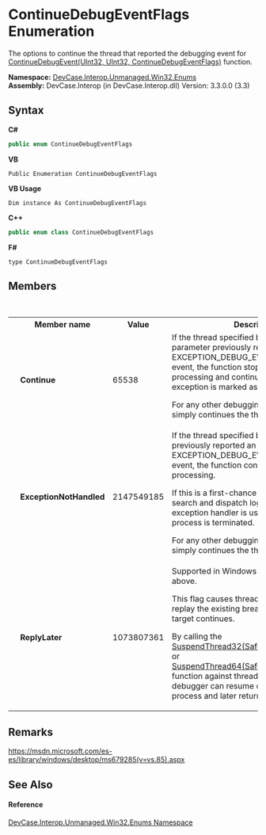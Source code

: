 # ContinueDebugEventFlags Enumeration
 

The options to continue the thread that reported the debugging event for <a href="M_DevCase_Interop_Unmanaged_Win32_NativeMethods_ContinueDebugEvent">ContinueDebugEvent(UInt32, UInt32, ContinueDebugEventFlags)</a> function.

**Namespace:**&nbsp;<a href="N_DevCase_Interop_Unmanaged_Win32_Enums">DevCase.Interop.Unmanaged.Win32.Enums</a><br />**Assembly:**&nbsp;DevCase.Interop (in DevCase.Interop.dll) Version: 3.3.0.0 (3.3)

## Syntax

**C#**<br />
``` C#
public enum ContinueDebugEventFlags
```

**VB**<br />
``` VB
Public Enumeration ContinueDebugEventFlags
```

**VB Usage**<br />
``` VB Usage
Dim instance As ContinueDebugEventFlags
```

**C++**<br />
``` C++
public enum class ContinueDebugEventFlags
```

**F#**<br />
``` F#
type ContinueDebugEventFlags
```


## Members
&nbsp;<table><tr><th></th><th>Member name</th><th>Value</th><th>Description</th></tr><tr><td /><td target="F:DevCase.Interop.Unmanaged.Win32.Enums.ContinueDebugEventFlags.Continue">**Continue**</td><td>65538</td><td>If the thread specified by the threadId parameter previously reported an EXCEPTION_DEBUG_EVENT debugging event, the function stops all exception processing and continues the thread and the exception is marked as handled. 

 For any other debugging event, this flag simply continues the thread.</td></tr><tr><td /><td target="F:DevCase.Interop.Unmanaged.Win32.Enums.ContinueDebugEventFlags.ExceptionNotHandled">**ExceptionNotHandled**</td><td>2147549185</td><td>If the thread specified by threadId parameter previously reported an EXCEPTION_DEBUG_EVENT debugging event, the function continues exception processing. 

 If this is a first-chance exception event, the search and dispatch logic of the structured exception handler is used; otherwise, the process is terminated. 

 For any other debugging event, this flag simply continues the thread.</td></tr><tr><td /><td target="F:DevCase.Interop.Unmanaged.Win32.Enums.ContinueDebugEventFlags.ReplyLater">**ReplyLater**</td><td>1073807361</td><td>Supported in Windows 10, version 1507 or above. 

 This flag causes threadId parameter to replay the existing breaking event after the target continues. 

 By calling the <a href="M_DevCase_Interop_Unmanaged_Win32_NativeMethods_SuspendThread32">SuspendThread32(SafeAccessTokenHandle)</a> or <a href="M_DevCase_Interop_Unmanaged_Win32_NativeMethods_SuspendThread64">SuspendThread64(SafeAccessTokenHandle)</a> function against threadId parameter, a debugger can resume other threads in the process and later return to the breaking.</td></tr></table>

## Remarks
<a href="https://msdn.microsoft.com/es-es/library/windows/desktop/ms679285(v=vs.85).aspx" target="_blank">https://msdn.microsoft.com/es-es/library/windows/desktop/ms679285(v=vs.85).aspx</a>

## See Also


#### Reference
<a href="N_DevCase_Interop_Unmanaged_Win32_Enums">DevCase.Interop.Unmanaged.Win32.Enums Namespace</a><br />
